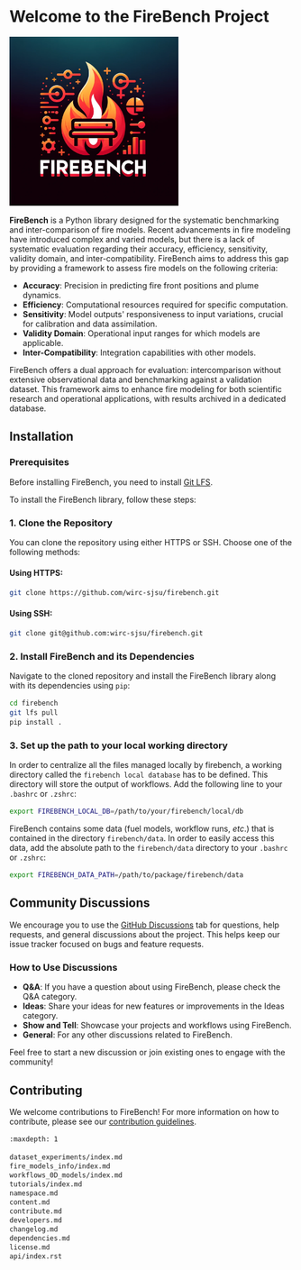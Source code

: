 # Welcome to the FireBench Project

<img src="_static/images/firebench_logo.png" alt="FireBench Logo" width="300px">


**FireBench** is a Python library designed for the systematic benchmarking and inter-comparison of fire models.
Recent advancements in fire modeling have introduced complex and varied models, but there is a lack of systematic evaluation regarding their accuracy, efficiency, sensitivity, validity domain, and inter-compatibility.
FireBench aims to address this gap by providing a framework to assess fire models on the following criteria:

- **Accuracy**: Precision in predicting fire front positions and plume dynamics.
- **Efficiency**: Computational resources required for specific computation.
- **Sensitivity**: Model outputs' responsiveness to input variations, crucial for calibration and data assimilation.
- **Validity Domain**: Operational input ranges for which models are applicable.
- **Inter-Compatibility**: Integration capabilities with other models.

FireBench offers a dual approach for evaluation: intercomparison without extensive observational data and benchmarking against a validation dataset. This framework aims to enhance fire modeling for both scientific research and operational applications, with results archived in a dedicated database.


## Installation

### Prerequisites

Before installing FireBench, you need to install [Git LFS](https://git-lfs.github.com/).

To install the FireBench library, follow these steps:

### 1. Clone the Repository

You can clone the repository using either HTTPS or SSH. Choose one of the following methods:

#### Using HTTPS:
```bash
git clone https://github.com/wirc-sjsu/firebench.git
```

#### Using SSH:
```bash
git clone git@github.com:wirc-sjsu/firebench.git
```

### 2. Install FireBench and its Dependencies

Navigate to the cloned repository and install the FireBench library along with its dependencies using `pip`:

```bash
cd firebench
git lfs pull
pip install .
```

### 3. Set up the path to your local working directory

In order to centralize all the files managed locally by firebench, a working directory called the `firebench local database` has to be defined.
This directory will store the output of workflows.
Add the following line to your `.bashrc` or `.zshrc`:
```bash
export FIREBENCH_LOCAL_DB=/path/to/your/firebench/local/db
```

FireBench contains some data (fuel models, workflow runs, *etc*.) that is contained in the directory `firebench/data`. 
In order to easily access this data, add the absolute path to the `firebench/data` directory to your `.bashrc` or `.zshrc`:
```bash
export FIREBENCH_DATA_PATH=/path/to/package/firebench/data
```

## Community Discussions

We encourage you to use the [GitHub Discussions](https://github.com/wirc-sjsu/firebench/discussions) tab for questions, help requests, and general discussions about the project. This helps keep our issue tracker focused on bugs and feature requests.

### How to Use Discussions

- **Q&A**: If you have a question about using FireBench, please check the Q&A category.
- **Ideas**: Share your ideas for new features or improvements in the Ideas category.
- **Show and Tell**: Showcase your projects and workflows using FireBench.
- **General**: For any other discussions related to FireBench.

Feel free to start a new discussion or join existing ones to engage with the community!

## Contributing

We welcome contributions to FireBench! For more information on how to contribute, please see our [contribution guidelines](contribute.md).

```{toctree}
:maxdepth: 1

dataset_experiments/index.md
fire_models_info/index.md
workflows_0D_models/index.md
tutorials/index.md
namespace.md
content.md
contribute.md
developers.md
changelog.md
dependencies.md
license.md
api/index.rst
```